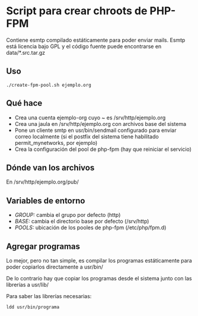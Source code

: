 # Script para crear chroots de PHP-FPM

Contiene esmtp compilado estáticamente para poder enviar mails.  Esmtp
está licencia bajo GPL y el código fuente puede encontrarse en
data/\*.src.tar.gz


## Uso

    ./create-fpm-pool.sh ejemplo.org

## Qué hace

* Crea una cuenta ejemplo-org cuyo ~ es /srv/http/ejemplo.org
* Crea una jaula en /srv/http/ejemplo.org con archivos base del sistema
* Pone un cliente smtp en usr/bin/sendmail configurado para enviar
  correo localmente (si el postfix del sistema tiene habilitado
  permit_mynetworks, por ejemplo)
* Crea la configuración del pool de php-fpm (hay que reiniciar el
  servicio)

## Dónde van los archivos

En /srv/http/ejemplo.org/pub/

## Variables de entorno

* *GROUP:* cambia el grupo por defecto (http)
* *BASE:* cambia el directorio base por defecto (/srv/http)
* *POOLS:* ubicación de los pooles de php-fpm (/etc/php/fpm.d)

## Agregar programas

Lo mejor, pero no tan simple, es compilar los programas estáticamente
para poder copiarlos directamente a usr/bin/

De lo contrario hay que copiar los programas desde el sistema junto con
las librerías a usr/lib/

Para saber las librerías necesarias:

    ldd usr/bin/programa
